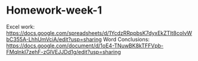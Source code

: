 # Homework-week-1

Excel work: https://docs.google.com/spreadsheets/d/1YcdzRRppbsK7dyxEkZTlt8coIvWbC355A-LhhUmVciA/edit?usp=sharing
Word Conclusions: https://docs.google.com/document/d/1oE4-TNuwBK8kTFFVpb-FMqlnkI7zehF-zGlVEJJDd1g/edit?usp=sharing
